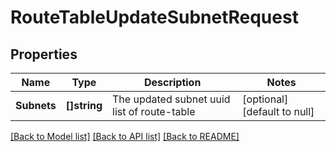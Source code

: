 # RouteTableUpdateSubnetRequest

## Properties
Name | Type | Description | Notes
------------ | ------------- | ------------- | -------------
**Subnets** | **[]string** | The updated subnet uuid list of route-table | [optional] [default to null]

[[Back to Model list]](../README.md#documentation-for-models) [[Back to API list]](../README.md#documentation-for-api-endpoints) [[Back to README]](../README.md)


